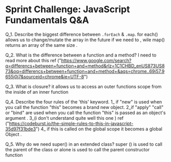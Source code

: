 # Sprint Challenge: JavaScript Fundamentals Q&A 

Q_1. Describe the biggest difference between `.forEach` & `.map`.
for each() allows us to change/mutate the array in the future if we need to , wile map() returns an array of the same size .


Q_2. What is the difference between a function and a method?
I need to read more about this  ref ("https://www.google.com/search?q=differencs+between+function+and+method&rlz=1C1CHBD_enUS873US873&oq=differencs+between+function+and+method+&aqs=chrome..69i57.9655j0j7&sourceid=chrome&ie=UTF-8")


Q_3. What is closure?
it allows us to access an outer functions scope from the inside of an inner function 



Q_4. Describe the four rules of the 'this' keyword.
1_ if "new" is used when you call the function "this" becomes a brand new object.
2_if "apply"  "call"  or "bind" are used when you call the function "this" is passed as an object's argument .
3_(i don't understand quite well this one ) ref ("https://codeburst.io/the-simple-rules-to-this-in-javascript-35d97f31bde3")
4_ if this is called on the global scope it becomes  a global Object .

Q_5. Why do we need super() in an extended class?
super () is used to call the parent of the class  or alone is used to call the parent constructor function


